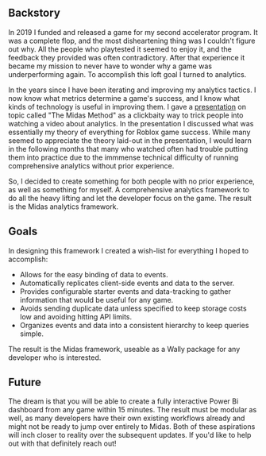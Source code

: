 ## Backstory
In 2019 I funded and released a game for my second accelerator program. It was a complete flop, and the most disheartening thing was I couldn't figure out why. All the people who playtested it seemed to enjoy it, and the feedback they provided was often contradictory. After that experience it became my mission to never have to wonder why a game was underperforming again. To accomplish this loft goal I turned to analytics. 

In the years since I have been iterating and improving my analytics tactics. I now know what metrics determine a game's success, and I know what kinds of technology is useful in improving them. I gave a [presentation](https://www.youtube.com/playlist?list=PLOY2F4gvXxadthEoqTcADsiAE6m2q14mg) on topic called "The Midas Method" as a clickbaity way to trick people into watching a video about analytics. In the presentation I discussed what was essentially my theory of everything for Roblox game success. While many seemed to appreciate the theory laid-out in the presentation, I would learn in the following months that many who watched often had trouble putting them into practice due to the immmense technical difficulty of running comprehensive analytics without prior experience. 

So, I decided to create something for both people with no prior experience, as well as something for myself. A comprehensive analytics framework to do all the heavy lifting and let the developer focus on the game. The result is the Midas analytics framework.

## Goals
In designing this framework I created a wish-list for everything I hoped to accomplish:
- Allows for the easy binding of data to events.
- Automatically replicates client-side events and data to the server.
- Provides configurable starter events and data-tracking to gather information that would be useful for any game.
- Avoids sending duplicate data unless specified to keep storage costs low and avoiding hitting API limits.
- Organizes events and data into a consistent hierarchy to keep queries simple.

The result is the Midas framework, useable as a Wally package for any developer who is interested.

## Future
The dream is that you will be able to create a fully interactive Power Bi dashboard from any game within 15 minutes. The result must be modular as well, as many developers have their own existing workflows already and might not be ready to jump over entirely to Midas. Both of these aspirations will inch closer to reality over the subsequent updates. If you'd like to help out with that definitely reach out!
